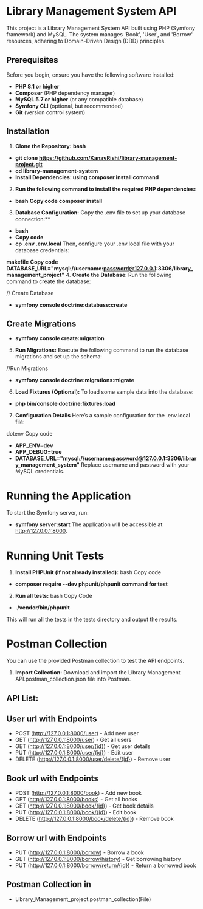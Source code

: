 # Library Management System API

This project is a Library Management System API built using PHP (Symfony framework) and MySQL. The system manages 'Book', 'User', and 'Borrow' resources, adhering to Domain-Driven Design (DDD) principles.

## Prerequisites

Before you begin, ensure you have the following software installed:

- **PHP 8.1 or higher**
- **Composer** (PHP dependency manager)
- **MySQL 5.7 or higher** (or any compatible database)
- **Symfony CLI** (optional, but recommended)
- **Git** (version control system)

## Installation

1. **Clone the Repository:**
   **bash**
- **git clone https://github.com/KanavRishi/library-management-project.git**
- **cd library-management-system**
- **Install Dependencies: using composer install command**

2. **Run the following command to install the required PHP dependencies:**
- **bash**
**Copy code**
**composer install**

3. **Database Configuration:**
   Copy the .env file to set up your database connection:**
- **bash**
- **Copy code**
- **cp .env .env.local**
Then, configure your .env.local file with your database credentials:

**makefile**
**Copy code**
**DATABASE_URL="mysql://username:password@127.0.0.1:3306/library_management_project"**
4. **Create the Database**:
Run the following command to create the database:

// Create Database
- **symfony console doctrine:database:create**
## Create Migrations
- **symfony console create:migration**
5. **Run Migrations:**
Execute the following command to run the database migrations and set up the schema:

//Run Migrations
- **symfony console doctrine:migrations:migrate**

6. **Load Fixtures (Optional):**
To load some sample data into the database:

- **php bin/console doctrine:fixtures:load**
7. **Configuration Details**
Here’s a sample configuration for the .env.local file:

dotenv
Copy code
- **APP_ENV=dev**
- **APP_DEBUG=true**
- **DATABASE_URL="mysql://username:password@127.0.0.1:3306/library_management_system"**
Replace username and password with your MySQL credentials.

# Running the Application
To start the Symfony server, run:

- **symfony server:start**
The application will be accessible at http://127.0.0.1:8000.

# Running Unit Tests
1. **Install PHPUnit (if not already installed):**
   bash
   Copy code
- **composer require --dev phpunit/phpunit command for test**

2. **Run all tests:**
   bash
   Copy Code
- **./vendor/bin/phpunit**

This will run all the tests in the tests directory and output the results.

# Postman Collection
You can use the provided Postman collection to test the API endpoints.

1. **Import Collection:**
Download and import the Library Management API.postman_collection.json file into Postman.

## API List:

## User url with Endpoints
+ POST (http://127.0.0.1:8000/user) - Add new user
+ GET (http://127.0.0.1:8000/user) - Get all users
+ GET (http://127.0.0.1:8000/user/{id}) - Get user details
+ PUT (http://127.0.0.1:8000/user/{id}) - Edit user
+ DELETE (http://127.0.0.1:8000/user/delete/{id}) - Remove user

## Book url with Endpoints
+ POST (http://127.0.0.1:8000/book) - Add new book
+ GET (http://127.0.0.1:8000/books) - Get all books
+ GET (http://127.0.0.1:8000/book/{id}) - Get book details
+ PUT (http://127.0.0.1:8000/book/{id}) - Edit book
+ DELETE (http://127.0.0.1:8000/book/delete/{id}) - Remove book

## Borrow url with Endpoints
+ PUT (http://127.0.0.1:8000/borrow) - Borrow a book
+ GET (http://127.0.0.1:8000/borrow/history) - Get borrowing history
+ PUT (http://127.0.0.1:8000/borrow/return/{id}) - Return a borrowed book

## Postman Collection in
+ Library_Management_project.postman_collection(File)